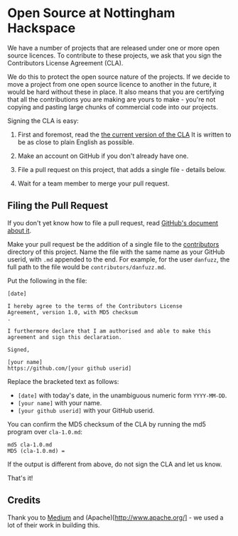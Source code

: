 # Open Source at Nottingham Hackspace

We have a number of projects that are released under one or more open source licences.  To contribute to these projects, we ask that you sign the Contributors License Agreement (CLA).

We do this to protect the open source nature of the projects.  If we decide to move a project from one open source licence to another in the future, it would be hard without these in place.  It also means that you are certifying that all the contributions you are making are yours to make - you're not copying and pasting large chunks of commercial code into our projects.

Signing the CLA is easy:

1. First and foremost, read the [the current version of the
   CLA](cla-1.0.md) It is written to be as close to plain English as possible.

2. Make an account on GitHub if you don't already have one.

3. File a pull request on this project, that adds a single file - details below.

4. Wait for a team member to merge your pull request.


## Filing the Pull Request

If you don't yet know how to file a pull request, read [GitHub's
document about it](https://help.github.com/articles/using-pull-requests).

Make your pull request be the addition of a single file to the
[contributors](contributors) directory of this project. Name the file
with the same name as your GitHub userid, with `.md` appended to the
end. For example, for the user `danfuzz`, the full path to the file
would be `contributors/danfuzz.md`.

Put the following in the file:

```
[date]

I hereby agree to the terms of the Contributors License
Agreement, version 1.0, with MD5 checksum
.

I furthermore declare that I am authorised and able to make this
agreement and sign this declaration.

Signed,

[your name]
https://github.com/[your github userid]
```

Replace the bracketed text as follows:

* `[date]` with today's date, in the unambiguous numeric form `YYYY-MM-DD`.
* `[your name]` with your name.
* `[your github userid]` with your GitHub userid.

You can confirm the MD5 checksum of the CLA by running the md5 program over `cla-1.0.md`:

```
md5 cla-1.0.md
MD5 (cla-1.0.md) = 
```

If the output is different from above, do not sign the CLA and let us know.

That's it!

## Credits

Thank you to [Medium](https://github.com/Medium) and (Apache)[http://www.apache.org/] - we used a lot of their work in building this.